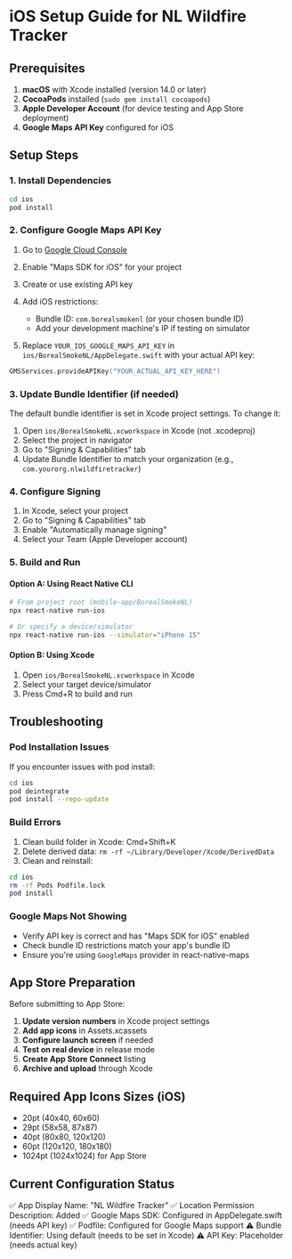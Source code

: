 # iOS Setup Guide for NL Wildfire Tracker

## Prerequisites

1. **macOS** with Xcode installed (version 14.0 or later)
2. **CocoaPods** installed (`sudo gem install cocoapods`)
3. **Apple Developer Account** (for device testing and App Store deployment)
4. **Google Maps API Key** configured for iOS

## Setup Steps

### 1. Install Dependencies

```bash
cd ios
pod install
```

### 2. Configure Google Maps API Key

1. Go to [Google Cloud Console](https://console.cloud.google.com/)
2. Enable "Maps SDK for iOS" for your project
3. Create or use existing API key
4. Add iOS restrictions:
   - Bundle ID: `com.borealsmokenl` (or your chosen bundle ID)
   - Add your development machine's IP if testing on simulator

5. Replace `YOUR_IOS_GOOGLE_MAPS_API_KEY` in `ios/BorealSmokeNL/AppDelegate.swift` with your actual API key:

```swift
GMSServices.provideAPIKey("YOUR_ACTUAL_API_KEY_HERE")
```

### 3. Update Bundle Identifier (if needed)

The default bundle identifier is set in Xcode project settings. To change it:

1. Open `ios/BorealSmokeNL.xcworkspace` in Xcode (not .xcodeproj)
2. Select the project in navigator
3. Go to "Signing & Capabilities" tab
4. Update Bundle Identifier to match your organization (e.g., `com.yourorg.nlwildfiretracker`)

### 4. Configure Signing

1. In Xcode, select your project
2. Go to "Signing & Capabilities" tab
3. Enable "Automatically manage signing"
4. Select your Team (Apple Developer account)

### 5. Build and Run

#### Option A: Using React Native CLI
```bash
# From project root (mobile-app/BorealSmokeNL)
npx react-native run-ios

# Or specify a device/simulator
npx react-native run-ios --simulator="iPhone 15"
```

#### Option B: Using Xcode
1. Open `ios/BorealSmokeNL.xcworkspace` in Xcode
2. Select your target device/simulator
3. Press Cmd+R to build and run

## Troubleshooting

### Pod Installation Issues
If you encounter issues with pod install:
```bash
cd ios
pod deintegrate
pod install --repo-update
```

### Build Errors
1. Clean build folder in Xcode: Cmd+Shift+K
2. Delete derived data: `rm -rf ~/Library/Developer/Xcode/DerivedData`
3. Clean and reinstall:
```bash
cd ios
rm -rf Pods Podfile.lock
pod install
```

### Google Maps Not Showing
- Verify API key is correct and has "Maps SDK for iOS" enabled
- Check bundle ID restrictions match your app's bundle ID
- Ensure you're using `GoogleMaps` provider in react-native-maps

## App Store Preparation

Before submitting to App Store:

1. **Update version numbers** in Xcode project settings
2. **Add app icons** in Assets.xcassets
3. **Configure launch screen** if needed
4. **Test on real device** in release mode
5. **Create App Store Connect** listing
6. **Archive and upload** through Xcode

## Required App Icons Sizes (iOS)

- 20pt (40x40, 60x60)
- 29pt (58x58, 87x87)
- 40pt (80x80, 120x120)
- 60pt (120x120, 180x180)
- 1024pt (1024x1024) for App Store

## Current Configuration Status

✅ App Display Name: "NL Wildfire Tracker"
✅ Location Permission Description: Added
✅ Google Maps SDK: Configured in AppDelegate.swift (needs API key)
✅ Podfile: Configured for Google Maps support
⚠️ Bundle Identifier: Using default (needs to be set in Xcode)
⚠️ API Key: Placeholder (needs actual key)
